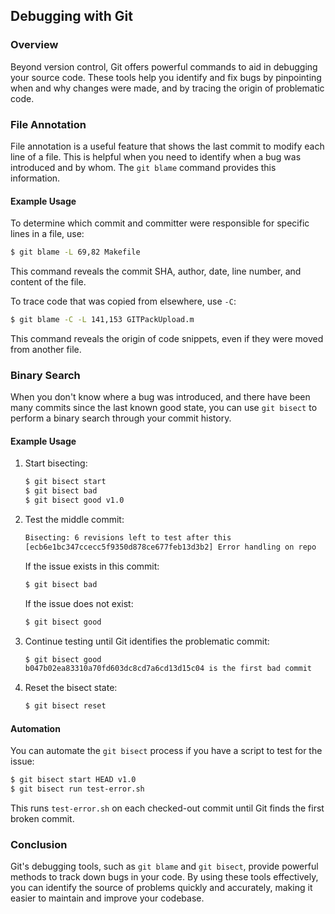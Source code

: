 ## Debugging with Git

### Overview
Beyond version control, Git offers powerful commands to aid in debugging your source code. These tools help you identify and fix bugs by pinpointing when and why changes were made, and by tracing the origin of problematic code.

### File Annotation
File annotation is a useful feature that shows the last commit to modify each line of a file. This is helpful when you need to identify when a bug was introduced and by whom. The `git blame` command provides this information.

#### Example Usage
To determine which commit and committer were responsible for specific lines in a file, use:
```sh
$ git blame -L 69,82 Makefile
```
This command reveals the commit SHA, author, date, line number, and content of the file.

To trace code that was copied from elsewhere, use `-C`:
```sh
$ git blame -C -L 141,153 GITPackUpload.m
```
This command reveals the origin of code snippets, even if they were moved from another file.

### Binary Search
When you don't know where a bug was introduced, and there have been many commits since the last known good state, you can use `git bisect` to perform a binary search through your commit history.

#### Example Usage
1. Start bisecting:
    ```sh
    $ git bisect start
    $ git bisect bad
    $ git bisect good v1.0
    ```
2. Test the middle commit:
    ```sh
    Bisecting: 6 revisions left to test after this
    [ecb6e1bc347ccecc5f9350d878ce677feb13d3b2] Error handling on repo
    ```
    If the issue exists in this commit:
    ```sh
    $ git bisect bad
    ```
    If the issue does not exist:
    ```sh
    $ git bisect good
    ```
3. Continue testing until Git identifies the problematic commit:
    ```sh
    $ git bisect good
    b047b02ea83310a70fd603dc8cd7a6cd13d15c04 is the first bad commit
    ```
4. Reset the bisect state:
    ```sh
    $ git bisect reset
    ```

#### Automation
You can automate the `git bisect` process if you have a script to test for the issue:
```sh
$ git bisect start HEAD v1.0
$ git bisect run test-error.sh
```
This runs `test-error.sh` on each checked-out commit until Git finds the first broken commit.

### Conclusion
Git's debugging tools, such as `git blame` and `git bisect`, provide powerful methods to track down bugs in your code. By using these tools effectively, you can identify the source of problems quickly and accurately, making it easier to maintain and improve your codebase.